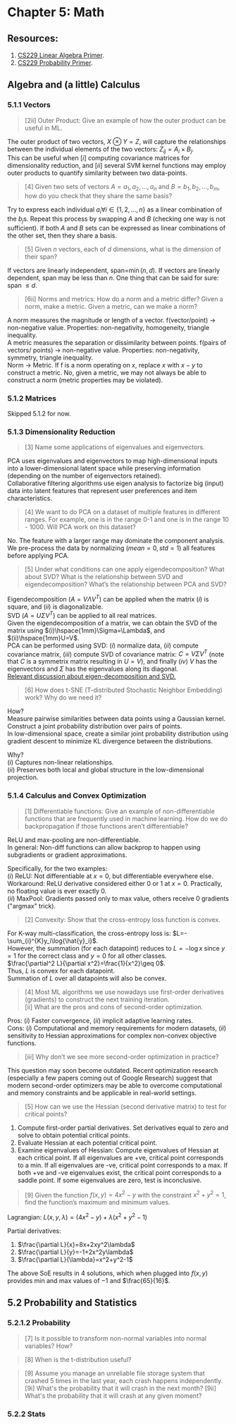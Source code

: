 # Chapter 5: Math

## Resources:
1. [CS229 Linear Algebra Primer](https://cs229.stanford.edu/section/cs229-linalg.pdf).
2. [CS229 Probability Primer](https://cs229.stanford.edu/lectures-spring2022/cs229-probability_review.pdf).

## Algebra and (a little) Calculus

### 5.1.1 Vectors

>[2ii] Outer Product: Give an example of how the outer product can be useful in ML.

The outer product of two vectors, $X\otimes Y=Z$,  will capture the relationships between the individual elements of the two vectors: $Z_{ij}=A_i\times B_j$.    
This can be useful when $[i]$ computing covariance matrices for dimensionality reduction, and $[ii]$ several SVM kernel functions may employ outer products to quantify similarity between two data-points.


>[4] Given two sets of vectors $A=a_1, a_2, ..., a_n$ and $B=b_1, b_2, ..., b_m$, how do you check that they share the same basis?

Try to express each individual $a_i \forall i\in\{1,2,...,n\}$ as a linear combination of the $b_j$s. Repeat this process by swapping $A$ and $B$ (checking one way is not sufficient). If both $A$ and $B$ sets can be expressed as linear combinations of the other set, then they share a basis.

>[5] Given $n$ vectors, each of $d$ dimensions, what is the dimension of their span?

If vectors are linearly independent, span=$\min (n, d)$. If vectors are linearly dependent, span may be less than $n$. One thing that can be said for sure: span $\leq d$.

>[6ii] Norms and metrics: How do a norm and a metric differ? Given a norm, make a metric. Given a metric, can we make a norm?

A norm measures the magnitude or length of a vector. f(vector/point) → non-negative value. Properties: non-negativity, homogeneity, triangle inequality.    
A metric measures the separation or dissimilarity between points. f(pairs of vectors/ points) → non-negative value. Properties: non-negativity, symmetry, triangle inequality.    
Norm → Metric. If f is a norm operating on $x$, replace $x$ with $x-y$ to construct a metric. No, given a metric, we may not always be able to construct a norm (metric properties may be violated).


### 5.1.2 Matrices

Skipped 5.1.2 for now.

### 5.1.3 Dimensionality Reduction
>[3] Name some applications of eigenvalues and eigenvectors.

PCA uses eigenvalues and eigenvectors to map high-dimensional inputs into a lower-dimensional latent space while preserving information (depending on the number of eigenvectors retained).    
Collaborative filtering algorithms use eigen analysis to factorize big (input) data  into latent features that represent user preferences and item characteristics.

>[4] We want to do PCA on a dataset of multiple features in different ranges. For example, one is in the range 0-1 and one is in the range 10 - 1000. Will PCA work on this dataset?

No. The feature with a larger range may dominate the component analysis.    
We pre-process the data by normalizing ($mean=0, std=1$) all features before applying PCA. 

>[5] Under what conditions can one apply eigendecomposition? What about SVD? What is the relationship between SVD and eigendecomposition? What’s the relationship between PCA and SVD?

Eigendecomposition ($A=V\Lambda V^T$) can be applied when the matrix $(i)$ is square, and $(ii)$ is diagonalizable.    
SVD ($A=U\Sigma V^T$) can be applied to all real matrices.    
Given the eigendecomposition of a matrix, we can obtain the SVD of the matrix using $(i)\hspace{1mm}\Sigma=\Lambda$, and $(ii)\hspace{1mm}U=V$.    
PCA can be performed using SVD: $(i)$ normalize data, $(ii)$ compute covariance matrix, $(iii)$ compute SVD of covariance matrix: $C=V\Sigma V^T$ (note that $C$ is a symmetrix matrix resulting in $U=V$), and finally $(iv)$ $V$ has the eigenvectors and $\Sigma$ has the eigenvalues along its diagonal.    
[Relevant discussion about eigen-decomposition and SVD.](link)

>[6] How does t-SNE (T-distributed Stochastic Neighbor Embedding) work? Why do we need it?

How?    
Measure pairwise similarities between data points using a Gaussian kernel.    
Construct a joint probability distribution over pairs of points.    
In low-dimensional space, create a similar joint probability distribution using gradient descent to minimize KL divergence between the distributions.     

Why?    
$(i)$ Captures non-linear relationships.    
$(ii)$ Preserves both local and global structure in the low-dimensional projection.

### 5.1.4 Calculus and Convex Optimization

>[1] Differentiable functions: Give an example of non-differentiable functions that are frequently used in machine learning. How do we do backpropagation if those functions aren’t differentiable?

ReLU and max-pooling are non-differentiable.    
In general: Non-diff functions can allow backprop to happen using subgradients or gradient approximations.

Specifically, for the two examples:    
$(i)$ ReLU: Not differentiable at $x=0$, but differentiable everywhere else. Workaround: ReLU derivative considered either $0$ or $1$ at $x=0$. Practically, no floating value is ever exactly 0.    
$(ii)$ MaxPool: Gradients passed only to max value, others receive 0 gradients ("argmax" trick).    

>[2] Convexity: Show that the cross-entropy loss function is convex.

For K-way multi-classification, the cross-entropy loss is: $L=-\sum_{i}^{K}y_i\log{\hat{y}_i}$.    
However, the summation (for each datapoint) reduces to $L=-\log{x}$ since $y=1$ for the correct class and $y=0$ for all other classes.    
$\frac{\partial^2 L}{\partial x^2}=\frac{1}{x^2}\geq 0$.    
Thus, $L$ is convex for each datapoint.    
Summation of $L$ over all datapoints will also be convex.

>[4] Most ML algorithms we use nowadays use first-order derivatives (gradients) to construct the next training iteration.    
>[ii] What are the pros and cons of second-order optimization.    

Pros: $(i)$ Faster convergence, $(ii)$ implicit adaptive learning rates.    
Cons: $(i)$ Computational and memory requirements for modern datasets, $(ii)$ sensitivity to Hessian approximations for complex non-convex objective functions.    

>[iii] Why don’t we see more second-order optimization in practice?

This question may soon become outdated. Recent optimization research (especially a few papers coming out of Google Research) suggest that modern second-order optimizers may be able to overcome computational and memory constraints and be applicable in real-world settings.

>[5] How can we use the Hessian (second derivative matrix) to test for critical points?

1. Compute first-order partial derivatives. Set derivatives equal to zero and solve to obtain potential critical points.
2. Evaluate Hessian at each potential critical point.
3. Examine eigenvalues of Hessian: Compute eigenvalues of Hessian at each critical point. If all eigenvalues are +ve, critical point corresponds to a min. If all eigenvalues are -ve, critical point corresponds to a max. If both +ve and -ve eigenvalues exist, the critical point corresponds to a saddle point. If some eigenvalues are zero, test is inconclusive.

>[9] Given the function $f(x,y)=4x^2−y$ with the constraint $x^2+y^2=1$, find the function’s maximum and minimum values.

Lagrangian: $L(x,y,\lambda)=(4x^2−y)+\lambda(x^2+y^2−1)$

Partial derivatives:
1. $\frac{\partial L}{x}=8x+2xy^2\lambda$
2. $\frac{\partial L}{y}=-1+2x^2y\lambda$
3. $\frac{\partial L}{\lambda}=x^2+y^2-1$

The above SoE results in 4 solutions, which when plugged into $f(x,y)$ provides min and max values of $-1$ and $\frac{65}{16}$.

## 5.2 Probability and Statistics

### 5.2.1.2 Probability

>[7] Is it possible to transform non-normal variables into normal variables? How?

>[8] When is the t-distribution useful?

>[9] Assume you manage an unreliable file storage system that crashed 5 times in the last year, each crash happens independently.
>[9i] What's the probability that it will crash in the next month?
>[9ii] What's the probability that it will crash at any given moment?


### 5.2.2 Stats